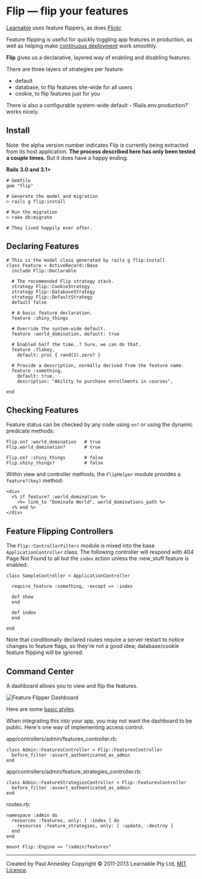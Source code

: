 Flip &mdash; flip your features
================

[Learnable](https://learnable.com) uses feature flippers, as does [Flickr](http://code.flickr.com/blog/2009/12/02/flipping-out/).

Feature flipping is useful for quickly toggling app features in production,
as well as helping make [continuous deployment](http://timothyfitz.wordpress.com/2009/02/10/continuous-deployment-at-imvu-doing-the-impossible-fifty-times-a-day/) work smoothly.

**Flip** gives us a declarative, layered way of enabling and disabling features.

There are three layers of strategies per feature:

* default
* database, to flip features site-wide for all users
* cookie, to flip features just for you

There is also a configurable system-wide default - !Rails.env.production?` works nicely.

Install
-------

Note: the alpha version number indicates Flip is currently being extracted from its host application.
**The process described here has only been tested a couple times.**
But it does have a happy ending.

**Rails 3.0 and 3.1+**

    # Gemfile
    gem "flip"
    
    # Generate the model and migration
    > rails g flip:install
    
    # Run the migration
    > rake db:migrate

    # They lived happily ever after.


Declaring Features
------------------

    # This is the model class generated by rails g flip:install
    class Feature < ActiveRecord::Base
      include Flip::Declarable

      # The recommended Flip strategy stack.
      strategy Flip::CookieStrategy
      strategy Flip::DatabaseStrategy
      strategy Flip::DefaultStrategy
      default false
    
      # A basic feature declaration.
      feature :shiny_things

      # Override the system-wide default.
      feature :world_domination, default: true

      # Enabled half the time..? Sure, we can do that.
      feature :flakey,
        default: proc { rand(2).zero? }

      # Provide a description, normally derived from the feature name.
      feature :something,
        default: true,
        description: "Ability to purchase enrollments in courses",
    
    end


Checking Features
-----------------

Feature status can be checked by any code using `on?` or using the dynamic predicate methods:

    Flip.on? :world_domination   # true
    Flip.world_domination?       # true
    
    Flip.on? :shiny_things       # false
    Flip.shiny_things?           # false

Within view and controller methods, the `FlipHelper` module provides a `feature?(key)` method:

    <div>
      <% if feature? :world_domination %>
        <%= link_to "Dominate World", world_dominations_path %>
      <% end %>
    </div>


Feature Flipping Controllers
----------------------------

The `Flip::ControllerFilters` module is mixed into the base `ApplicationController` class.  The following controller will respond with 404 Page Not Found to all but the `index` action unless the :new_stuff feature is enabled:

    class SampleController < ApplicationController
    
      require_feature :something, :except => :index
    
      def show
      end
    
      def index
      end
    
    end

Note that conditionally declared routes require a server restart to notice changes to feature flags, so they're not a good idea; database/cookie feature flipping will be ignored.


Command Center
--------------

A dashboard allows you to view and flip the features.

![Feature Flipper Dashboard](https://dl.dropbox.com/u/13833591/feature-flipper-screenshot.png "Feature Flipper Dashboard")

Here are some [basic styles](https://gist.github.com/4615688).

When integrating this into your app, you may not want the dashboard to be public.  Here's one way of implementing access control.

app/controllers/admin/features_controller.rb:

    class Admin::FeaturesController < Flip::FeaturesController
      before_filter :assert_authenticated_as_admin
    end

app/controllers/admin/feature_strategies_controller.rb:

    class Admin::FeatureStrategiesController < Flip::FeaturesController
      before_filter :assert_authenticated_as_admin
    end

routes.rb:

    namespace :admin do
      resources :features, only: [ :index ] do
        resources :feature_strategies, only: [ :update, :destroy ]
      end
    end

    mount Flip::Engine => "/admin/features"

----
Created by Paul Annesley
Copyright © 2011-2013 Learnable Pty Ltd, [MIT Licence](http://www.opensource.org/licenses/mit-license.php).
